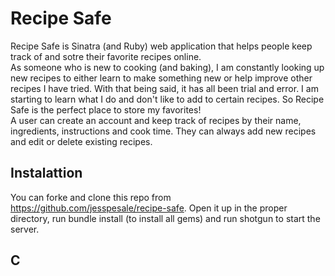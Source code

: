 # Recipe Safe
Recipe Safe is Sinatra (and Ruby) web application that helps people keep track of and sotre their favorite recipes online.
<br>
As someone who is new to cooking (and baking), I am constantly looking up new recipes to either learn to make something new or help improve other recipes I have tried. With that being said, it has all been trial and error. I am starting to learn what I do and don't like to add to certain recipes. So Recipe Safe is the perfect place to store my favorites!
<br>
A user can create an account and keep track of recipes by their name, ingredients, instructions and cook time. They can always add new recipes and edit or delete existing recipes.
<br>

## Instalattion 
You can forke and clone this repo from https://github.com/jesspesale/recipe-safe. Open it up in the proper directory, run bundle install (to install all gems) and run shotgun to start the server.

## C

